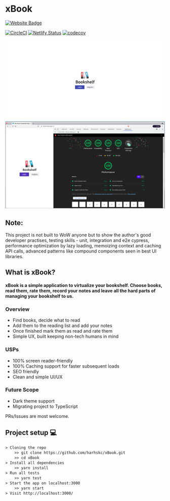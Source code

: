 # xBook

[![Website Badge](https://img.shields.io/badge/Visit-Now-green?style=for-the-badge&logo=netlify)](https://xBook.netlify.app/)

[![CircleCI](https://circleci.com/gh/harshkc/xBook/tree/main.svg?style=shield&circle-token=411598b5a3445d085c19a08a453e2235a9e13b9e)](https://circleci.com/gh/harshkc/xBook/tree/main)
[![Netlify Status](https://api.netlify.com/api/v1/badges/982cfe81-11f1-426d-9449-437413752ee1/deploy-status)](https://app.netlify.com/sites/xBook/deploys)
[![codecov](https://codecov.io/gh/harshkc/xBook/branch/main/graph/badge.svg?token=X6AE6E0CNW)](https://codecov.io/gh/harshkc/xBook)

![Application working](images/xBook.gif?raw=true "xBook")
![Perfect lighthouse score](images/perfect_lighthouse_xBook.png?raw=true "Lighthouse score")

## Note: 
This project is not built to WoW anyone but to show the author's good developer practises, testing skills - unit, integration and e2e cypress, 
performance optimization by lazy loading, memoizing context and caching API calls, advanced patterns like compound components seen in best UI libraries.

## What is xBook?
#### xBook is a simple application to virtualize your bookshelf. Choose books, read them, rate them, record your notes and leave all the hard parts of managing your bookshelf to us.

### Overview

- Find books, decide what to read
- Add them to the reading list and add your notes 
- Once finished mark them as read and rate them
- Simple UX, built keeping non-tech humans in mind

### USPs

- 100% screen reader-friendly 
- 100% Caching support for faster subsequent loads
- SEO friendly
- Clean and simple UI/UX 

### Future Scope

- Dark theme support
- Migrating project to TypeScript

PRs/Issues are most welcome.
## Project setup 💻

```
> Cloning the repo
    >> git clone https://github.com/harhskc/xBook.git
    >> cd xBook
> Install all dependencies
    >> yarn install
> Run all tests
    >> yarn test
> Start the app on localhost:3000
    >> yarn start
> Visit http://localhost:3000/

```
